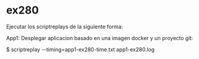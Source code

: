 # ex280

Ejecutar los scriptreplays de la siguiente forma:

App1: Desplegar aplicacion basado en una imagen docker y un proyecto git:

$ scriptreplay --timing=app1-ex280-time.txt app1-ex280.log
